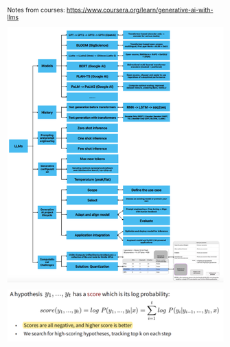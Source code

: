 Notes from courses: https://www.coursera.org/learn/generative-ai-with-llms

![Generative_AI_notes](_images/[LLM]Generative_AI_notes.png)

![BeamSearchFormula](https://raw.githubusercontent.com/Dingyi-Lai/Dingyi-Lai.github.io/main/_images/[MT]BeamSearchFormula.png)